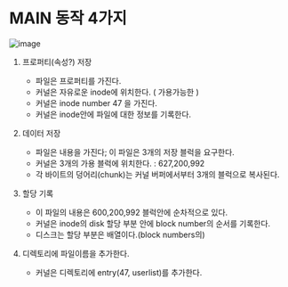 # MAIN 동작 4가지

![image](https://github.com/KNU-K/ts-oop-express-api/assets/126179088/f6d31b6e-19d5-4c2c-a9d6-c98fb60cd74b)

1. 프로퍼티(속성?) 저장

   - 파일은 프로퍼티를 가진다.
   - 커널은 자유로운 inode에 위치한다. ( 가용가능한 )
   - 커널은 inode number 47 을 가진다.
   - 커널은 inode안에 파일에 대한 정보를 기록한다.

2. 데이터 저장

   - 파일은 내용을 가진다; 이 파일은 3개의 저장 블럭을 요구한다.
   - 커널은 3개의 가용 블럭에 위치한다. : 627,200,992
   - 각 바이트의 덩어리(chunk)는 커널 버퍼에서부터 3개의 블럭으로 복사된다.

3. 할당 기록

   - 이 파일의 내용은 600,200,992 블럭안에 순차적으로 있다.
   - 커널은 inode의 disk 할당 부분 안에 block number의 순서를 기록한다.
   - 디스크는 할당 부분은 배열이다.(block numbers의)

4. 디렉토리에 파일이름을 추가한다.
   - 커널은 디렉토리에 entry(47, userlist)를 추가한다.
